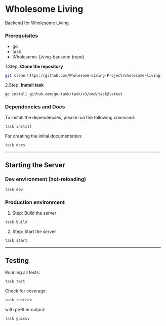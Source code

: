 # Wholesome Living

Backend for Wholesome Living

### Prerequisites

-   go
-   task
-   Wholesome-Living-backend (repo)

1.Step: **Clone the repository**

```bash
git clone https://github.com/Wholesome-Living-Project/wholesome-living-backend.git 
```

2.Step: **Install task**

```bash
go install github.com/go-task/task/v3/cmd/task@latest
```

### Dependencies and Docs

To install the dependencies, please run the following command:

```bash
task install
```

For creating the initial documentation:
```bash
task docs
```
---

## Starting the Server

### Dev environment (hot-reloading)

```bash
task dev
```

### Production environment

 1. Step: Build the server

```bash
task build
```
2. Step: Start the server

```bash
task start
```

---

## Testing

Running all tests:
```bash
task test
```
Check for coverage:

```bash
task testcov
```

with prettier output:
```bash
task guicov
```
